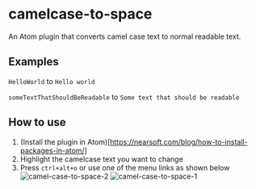 # camelcase-to-space
An Atom plugin that converts camel case text to normal readable text.

## Examples
`HelloWorld` to `Hello world`

`someTextThatShouldBeReadable` to `Some text that should be readable`

## How to use
1. (Install the plugin in Atom)[https://nearsoft.com/blog/how-to-install-packages-in-atom/]
2. Highlight the camelcase text you want to change
3. Press `ctrl+alt+o` or use one of the menu links as shown below
![camel-case-to-space-2](https://user-images.githubusercontent.com/1107248/43578256-81597d74-964e-11e8-9a52-bbe0c40719d5.jpg)
![camel-case-to-space-1](https://user-images.githubusercontent.com/1107248/43578257-817319aa-964e-11e8-8c99-dc10523e93a4.jpg)
